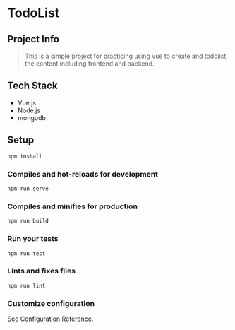 # TodoList 

## Project Info
> This is a simple project for practicing using vue to create and todolist,
> the content including frontend and backend.

## Tech Stack
* Vue.js
* Node.js
* mongodb


## Setup
```
npm install
```

### Compiles and hot-reloads for development
```
npm run serve
```

### Compiles and minifies for production
```
npm run build
```

### Run your tests
```
npm run test
```

### Lints and fixes files
```
npm run lint
```

### Customize configuration
See [Configuration Reference](https://cli.vuejs.org/config/).
